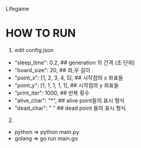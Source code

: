 Lifegame

# HOW TO RUN
1. edit config.json


- "sleep_time": 0.2,              ## generation 의 간격 (초 단위)
- "board_size": 20,               ## 좌,우 길이
- "point_x": [1, 2, 3, 4, 5],     ## 시작점의 x 좌표들
- "point_y": [1, 1, 1, 1, 1],     ## 시작점의 y 좌표들
- "print_iter": 1000,             ## 반복 횟수
- "alive_char": "*",              ## alive point들의 표시 형식
- "dead_char": " "                ## dead point 들의 표시 형식


2.  

- python => python main.py
- golang => go run main.go